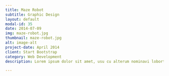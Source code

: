 ```yaml
---
title: Maze Robot
subtitle: Graphic Design
layout: default
modal-id: 35
date: 2014-07-09
img: maze-robot.jpg
thumbnail: maze-robot.jpg
alt: image-alt
project-date: April 2014
client: Start Bootstrap
category: Web Development
description: Lorem ipsum dolor sit amet, usu cu alterum nominavi lobortis. At duo novum diceret. Tantas apeirian vix et, usu sanctus postulant inciderint ut, populo diceret necessitatibus in vim. Cu eum dicam feugiat noluisse.

---
```


